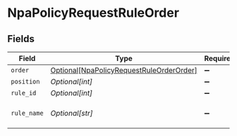 # NpaPolicyRequestRuleOrder


## Fields

| Field                                                                                             | Type                                                                                              | Required                                                                                          | Description                                                                                       | Example                                                                                           |
| ------------------------------------------------------------------------------------------------- | ------------------------------------------------------------------------------------------------- | ------------------------------------------------------------------------------------------------- | ------------------------------------------------------------------------------------------------- | ------------------------------------------------------------------------------------------------- |
| `order`                                                                                           | [Optional[NpaPolicyRequestRuleOrderOrder]](../../models/shared/npapolicyrequestruleorderorder.md) | :heavy_minus_sign:                                                                                | N/A                                                                                               |                                                                                                   |
| `position`                                                                                        | *Optional[int]*                                                                                   | :heavy_minus_sign:                                                                                | N/A                                                                                               | 5                                                                                                 |
| `rule_id`                                                                                         | *Optional[int]*                                                                                   | :heavy_minus_sign:                                                                                | N/A                                                                                               | 1                                                                                                 |
| `rule_name`                                                                                       | *Optional[str]*                                                                                   | :heavy_minus_sign:                                                                                | N/A                                                                                               | api-policy-managed                                                                                |